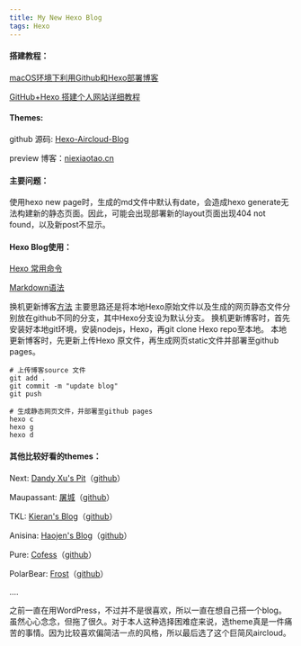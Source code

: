 ```yaml
---
title: My New Hexo Blog
tags: Hexo
---
```


#### 搭建教程：

[macOS环境下利用Github和Hexo部署博客](https://www.jianshu.com/p/1519f22aff24)

[GitHub+Hexo 搭建个人网站详细教程](https://zhuanlan.zhihu.com/p/26625249)

#### Themes:

github 源码: [Hexo-Aircloud-Blog](https://github.com/aircloud/hexo-aircloud-blog)

preview 博客：[niexiaotao.cn](http://niexiaotao.cn/)

#### 主要问题：

使用hexo new page时，生成的md文件中默认有date，会造成hexo generate无法构建新的静态页面。因此，可能会出现部署新的layout页面出现404 not found，以及新post不显示。

#### Hexo Blog使用：

[Hexo 常用命令](https://segmentfault.com/a/1190000002632530)

[Markdown语法](https://www.jianshu.com/p/191d1e21f7ed)

换机更新博客[方法](https://www.zhihu.com/question/21193762/answer/79109280)
主要思路还是将本地Hexo原始文件以及生成的网页静态文件分别放在github不同的分支，其中Hexo分支设为默认分支。
换机更新博客时，首先安装好本地git环境，安装nodejs，Hexo，再git clone Hexo repo至本地。
本地更新博客时，先更新上传Hexo 原文件，再生成网页static文件并部署至github pages。

```
# 上传博客source 文件
git add .
git commit -m "update blog"
git push

# 生成静态网页文件，并部署至github pages
hexo c
hexo g
hexo d
```



#### 其他比较好看的themes：

Next: [Dandy Xu's Pit](https://dandyxu.me/)（[github](https://github.com/dandyxu/dandyxu.github.io)）

Maupassant: [屠城](https://www.haomwei.com/)（[github](https://github.com/tufu9441/maupassant-hexo)）

TKL: [Kieran's Blog](https://go.kieran.top/)（[github](https://github.com/SuperKieran/TKL)）

Anisina: [Haojen's Blog](http://haojen.github.io/)（[github](https://github.com/Haojen/hexo-theme-Anisina)）

Pure: [Cofess](https://blog.cofess.com/)（[github](https://github.com/cofess/hexo-theme-pure)）

PolarBear: [Frost](https://d2fan.com/)（[github](https://github.com/frostfan/hexo-theme-polarbear)）

....

之前一直在用WordPress，不过并不是很喜欢，所以一直在想自己搭一个blog。虽然心心念念，但拖了很久。对于本人这种选择困难症来说，选theme真是一件痛苦的事情。因为比较喜欢偏简洁一点的风格，所以最后选了这个巨简风aircloud。
